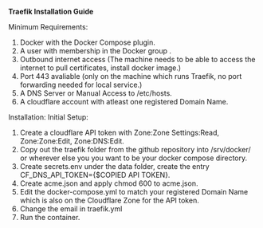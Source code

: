 **Traefik Installation Guide**

Minimum Requirements:
1. Docker with the Docker Compose plugin.
2. A user with membership in the Docker group .
3. Outbound internet access (The machine needs to be able to access the internet to pull certificates, install docker image.)
4. Port 443 avaliable (only on the machine which runs Traefik, no port forwarding needed for local service.)
5. A DNS Server or Manual Access to /etc/hosts.
6. A cloudflare account with atleast one registered Domain Name.

Installation: Initial Setup:
1. Create a cloudflare API token with Zone:Zone Settings:Read, Zone:Zone:Edit, Zone:DNS:Edit.
2. Copy out the traefik folder from the github repository into /srv/docker/ or wherever else you you want to be your docker compose directory.
3. Create secrets.env under the data folder, create the entry CF_DNS_API_TOKEN={$COPIED API TOKEN}.
4. Create acme.json and apply chmod 600 to acme.json.
5. Edit the docker-compose.yml to match your registered Domain Name which is also on the Cloudflare Zone for the API token.
6. Change the email in traefik.yml
7. Run the container.
